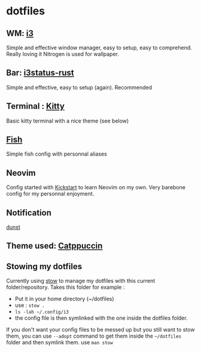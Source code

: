 # dotfiles

<!-- # (![WM](./images/wm.png)) -->

## WM: [i3](https://i3wm.org/)
Simple and effective window manager, easy to setup, easy to comprehend. Really loving it
Nitrogen is used for wallpaper.

## Bar: [i3status-rust](https://github.com/greshake/i3status-rust)
Simple and effective, easy to setup (again). Recommended

## Terminal : [Kitty](https://sw.kovidgoyal.net/kitty/)
Basic kitty terminal with a nice theme (see below)

## [Fish](https://fishshell.com/)
Simple fish config with personnal aliases

## Neovim
Config started with [Kickstart](https://github.com/nvim-lua/kickstart.nvim) to learn Neovim on my own. 
Very barebone config for my personnal enjoyment. 

## Notification
[dunst](https://github.com/dunst-project/dunst)

<!-- # (![menu](./images/rofi.png)) -->

## Theme used: [Catppuccin](https://github.com/catppuccin/catppuccin)

## Stowing my dotfiles
Currently using [stow](https://www.gnu.org/software/stow/) to manage my dotfiles with this current folder/repository.
Takes this folder for example :
- Put it in your home directory (~/dotfiles)
- use : ```stow .```
- ```ls -lah ~/.config/i3```
- the config file is then symlinked with the one inside the dotfiles folder.

If you don't want your config files to be messed up but you still want to stow them, you can use ```--adopt``` command to get them inside the ```~/dotfiles``` folder and then symlink them. use ```man stow```
